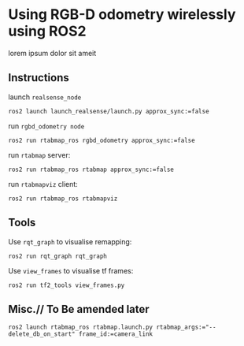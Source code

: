 # Using RGB-D odometry wirelessly using ROS2
lorem ipsum dolor sit ameit

## Instructions

launch `realsense_node`
```
ros2 launch launch_realsense/launch.py approx_sync:=false
```
run `rgbd_odometry node`
```
ros2 run rtabmap_ros rgbd_odometry approx_sync:=false
```
run `rtabmap` server:
```
ros2 run rtabmap_ros rtabmap approx_sync:=false
```

run `rtabmapviz` client:
```
ros2 run rtabmap_ros rtabmapviz
```

## Tools

Use `rqt_graph` to visualise remapping:
```
ros2 run rqt_graph rqt_graph
```

Use `view_frames` to visualise tf frames:
```
ros2 run tf2_tools view_frames.py
```
## Misc.// To Be amended later
```
ros2 launch rtabmap_ros rtabmap.launch.py rtabmap_args:="--delete_db_on_start" frame_id:=camera_link
```